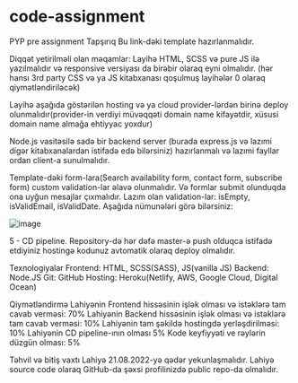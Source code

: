 # code-assignment
PYP pre assignment
Tapşırıq
Bu link-dəki template hazırlanmalıdır.

Diqqət yetirilməli olan məqamlar:
Layihə HTML, SCSS və pure JS ilə yazılmalıdır və responsive versiyası da birəbir olaraq eyni olmalıdır. (hər hansı 3rd party CSS və ya JS kitabxanası qoşulmuş layihələr 0 olaraq qiymətləndiriləcək)

Layihə aşağıda göstərilən hosting və ya cloud provider-lərdən birinə deploy olunmalıdır(provider-in verdiyi müvəqqəti domain name kifayətdir, xüsusi domain name almağa ehtiyyac yoxdur)

Node.js vasitəsilə sadə bir backend server (burada express.js və lazımi digər kitabxanalardan istifadə edə bilərsiniz) hazırlanmalı və lazımi fayllar ordan client-a sunulmalıdır.

Template-dəki form-lara(Search availability form, contact form, subscribe form) custom validation-lar əlavə olunmalıdır. Və formlar submit olunduqda ona uyğun mesajlar çıxmalıdır. Lazım olan validation-lar: isEmpty, isValidEmail, isValidDate.
Aşağıda nümunələri görə bilərsiniz:

![image](https://user-images.githubusercontent.com/79393893/184870183-daf46ff5-7649-456a-98b4-c1886b673a86.png)

5 - CD pipeline. Repository-də hər dəfə master-ə push olduqca istifadə etdiyiniz hostingə kodunuz avtomatik olaraq deploy olmalıdır.

Texnologiyalar
Frontend: HTML, SCSS(SASS), JS(vanilla JS)
Backend: Node.JS
Git: GitHub
Hosting: Heroku(Netlify, AWS, Google Cloud, Digital Ocean)

Qiymətləndirmə
Lahiyənin Frontend hissəsinin işlək olması və istəklərə tam cavab verməsi: 70%
Lahiyənin Backend hissəsinin işlək olması və istəklərə tam cavab verməsi: 10%
Lahiyənin tam şəkildə hostingdə yerləşdirilməsi: 10%
Lahiyənin CD pipeline-ının olması 5%
Kode keyfiyyəti ve rəylərin düzgün olması: 5%

Təhvil və bitiş vaxtı
Lahiyə 21.08.2022-yə qədər yekunlaşmalıdır.
Lahiyə source code olaraq GitHub-da şəxsi profilinizdə public repo-da olmalıdır.
